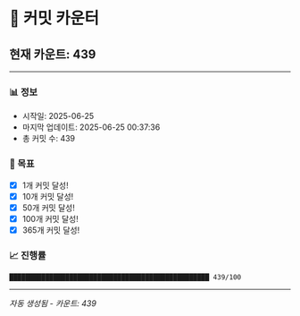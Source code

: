# 🔢 커밋 카운터

## 현재 카운트: 439

---

### 📊 정보
- 시작일: 2025-06-25
- 마지막 업데이트: 2025-06-25 00:37:36
- 총 커밋 수: 439

### 🎯 목표
- [x] 1개 커밋 달성!
- [x] 10개 커밋 달성!
- [x] 50개 커밋 달성!
- [x] 100개 커밋 달성!
- [x] 365개 커밋 달성!

### 📈 진행률
```
██████████████████████████████████████████████████ 439/100
```

---
*자동 생성됨 - 카운트: 439*

